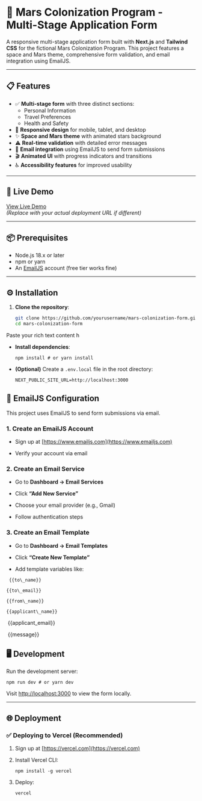 # 🌌 Mars Colonization Program - Multi-Stage Application Form

A responsive multi-stage application form built with **Next.js** and **Tailwind CSS** for the fictional Mars Colonization Program. This project features a space and Mars theme, comprehensive form validation, and email integration using EmailJS.

---

## 📋 Features

- ✅ **Multi-stage form** with three distinct sections:
  - Personal Information
  - Travel Preferences
  - Health and Safety
- 📱 **Responsive design** for mobile, tablet, and desktop
- ✨ **Space and Mars theme** with animated stars background
- ⚠️ **Real-time validation** with detailed error messages
- 📩 **Email integration** using EmailJS to send form submissions
- 🎬 **Animated UI** with progress indicators and transitions
- ♿ **Accessibility features** for improved usability

---

## 🚀 Live Demo

[View Live Demo](https://mars-colonization-form.vercel.app)  
*(Replace with your actual deployment URL if different)*

---

## 📦 Prerequisites

- Node.js 18.x or later
- npm or yarn
- An [EmailJS](https://www.emailjs.com) account (free tier works fine)

---

## ⚙️ Installation

1. **Clone the repository**:

   ```bash
   git clone https://github.com/yourusername/mars-colonization-form.git
   cd mars-colonization-form
Paste your rich text content h

*   **Install dependencies**:
    
    `npm install # or yarn install`
    
*   **(Optional)** Create a `.env.local` file in the root directory:
    
      
    
    `NEXT_PUBLIC_SITE_URL=http://localhost:3000`
    

## 📧 EmailJS Configuration

This project uses EmailJS to send form submissions via email.

### 1\. Create an EmailJS Account

  *   Sign up at [https://www.emailjs.com](https://www.emailjs.com)
      
  *   Verify your account via email
     

### 2\. Create an Email Service

  *   Go to **Dashboard → Email Services**
     
  *   Click **“Add New Service”**
     
  *   Choose your email provider (e.g., Gmail)
      
  *   Follow authentication steps
      

### 3\. Create an Email Template

  *   Go to **Dashboard → Email Templates**
     
  *   Click **“Create New Template”**
     
  *   Add template variables like:

     {{to\_name}} 

    {{to\_email}} 

    {{from\_name}} 

    {{applicant\_name}}

    {{applicant\_email}}

    {{message}}  

## 🖥️ Development

Run the development server:

  

`npm run dev # or yarn dev`

Visit [http://localhost:3000](http://localhost:3000) to view the form locally.

* * *

## 🌐 Deployment

### ✅ Deploying to Vercel (Recommended)

   1.  Sign up at [https://vercel.com](https://vercel.com)
   2.  Install Vercel CLI:    
   
       `npm install -g vercel`
     
   3.  Deploy:     
          
       `vercel`
